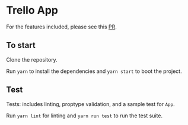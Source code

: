 # Trello App

For the features included, please see this [PR](https://github.com/evatd/trello-app/pull/1).

## To start

Clone the repository.

Run `yarn` to install the dependencies and `yarn start` to boot the project.

## Test

Tests: includes linting, proptype validation, and a sample test for `App`. 

Run `yarn lint` for linting and `yarn run test` to run the test suite.  
